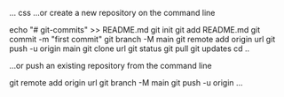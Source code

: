 ...
css
 …or create a new repository on the command line

echo "# git-commits" >> README.md
git init
git add README.md
git commit -m "first commit"
git branch -M main
git remote add origin url
git push -u origin main
git clone url
git status
git pull
git updates
cd ..


…or push an existing repository from the command line

git remote add origin url
git branch -M main
git push -u origin 
...